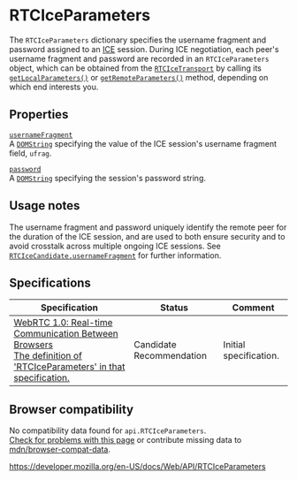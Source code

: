 # RTCIceParameters

The `RTCIceParameters` dictionary specifies the username fragment and password assigned to an [ICE](https://developer.mozilla.org/en-US/docs/Glossary/ICE) session. During ICE negotiation, each peer's username fragment and password are recorded in an `RTCIceParameters` object, which can be obtained from the [`RTCIceTransport`](rtcicetransport) by calling its [`getLocalParameters()`](rtcicetransport/getlocalparameters) or [`getRemoteParameters()`](rtcicetransport/getremoteparameters) method, depending on which end interests you.

## Properties

[`usernameFragment`](rtciceparameters/usernamefragment)  
A [`DOMString`](domstring) specifying the value of the ICE session's username fragment field, `ufrag`.

[`password`](rtciceparameters/password)  
A [`DOMString`](domstring) specifying the session's password string.

## Usage notes

The username fragment and password uniquely identify the remote peer for the duration of the ICE session, and are used to both ensure security and to avoid crosstalk across multiple ongoing ICE sessions. See [`RTCIceCandidate.usernameFragment`](rtcicecandidate/usernamefragment) for further information.

## Specifications

<table><thead><tr class="header"><th>Specification</th><th>Status</th><th>Comment</th></tr></thead><tbody><tr class="odd"><td><a href="https://w3c.github.io/webrtc-pc/#rtciceparameters">WebRTC 1.0: Real-time Communication Between Browsers<br />
<span class="small">The definition of 'RTCIceParameters' in that specification.</span></a></td><td><span class="spec-cr">Candidate Recommendation</span></td><td>Initial specification.</td></tr></tbody></table>

## Browser compatibility

No compatibility data found for `api.RTCIceParameters`.  
[Check for problems with this page](#on-github) or contribute missing data to [mdn/browser-compat-data](https://github.com/mdn/browser-compat-data).

<a href="https://developer.mozilla.org/en-US/docs/Web/API/RTCIceParameters" class="_attribution-link">https://developer.mozilla.org/en-US/docs/Web/API/RTCIceParameters</a>
